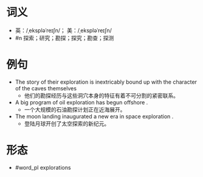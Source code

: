 # 词义
- 英：/ˌekspləˈreɪʃn/； 美：/ˌekspləˈreɪʃn/
- #n 探索；研究；勘探；探究；勘查；探测
# 例句
- The story of their exploration is inextricably bound up with the character of the caves themselves
	- 他们的勘探经历与这些洞穴本身的特征有着不可分割的紧密联系。
- A big program of oil exploration has begun offshore .
	- 一个大规模的石油勘探计划正在近海展开。
- The moon landing inaugurated a new era in space exploration .
	- 登陆月球开创了太空探索的新纪元。
# 形态
- #word_pl explorations
